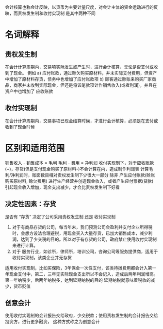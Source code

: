 会计核算也称会计反映，以货币为主要计量尺度，对会计主体的资金运动进行的反映，而责权发生制和收付实现制 是其中两种不同

# 名词解释
## 责权发生制
在会计计算周期内，交易项实际发生或产生时，进行会计核算，无论是否支付或收到了现金。
		  例如 a) 应付账款，通过赊欠购买原材料，并未实际支付费用，但资产中增加了原材料存货，债务中也增加了应付账款项
		  	  b) 顾客通过赊账来购买厂家商品，商家并未收到实际现金，但还是将该笔款项计作销售收入(或者利润)，并且在资产中也增加了 应收账款

## 收付实现制
在会计计算周期内，交易事项已现金结算时候，才进行会计核算，必须是在支付或收到了现金时候


# 区别和适用范围
销售收入 - 销售成本 = 毛利
毛利 - 费用 = 净利润
收付实现制下，对于应收账款(+)，存货(但是支付现金购买了原材料-)不会计算在内，造成制作利润表 计算毛利/净利润时，账面数目相对责权发生制下少很大一部分
除非 产生应付账款(赊账购买原材料, 赊欠费用) 进行生产经营并创造现金收入，或者产生应付票据(贷款) 引起现金收入增加，现金支出减少，才会比责权发生制下好看

## 决定性因素：存货
是否有 “存货” 决定了公司采用责权发生制 还是 收付实现制
1. 对于有商品存货的公司，每当年末，我们预测公司会盈利并支付企业所得税时，会想方设法合理避税，用现金买入大量存货，已加大销售成本，减少利润，达到了少交税的目的。所以对于有存货的公司，政府禁止使用收付实现制来进行计算。
2. 对于 服务行业，如诊所，律师所，培训公司，咨询公司等服务提供商，适用于收付实现制，该类企业并无存货

适用收付实现制，比如买保险，3年保金一次性支付，该类待摊费用都会计入第一年现金支付中，第二，三年无实际现金支出所以不会记入，造成后两年利润增高。第一年纳税少，后两年纳税多，达到延期纳税的目的
延期纳税就意味着税收的减少，货币贬值

## 创意会计
使用收付实现制的会计报告交给政府，少交税款；使用责权发生制的会计报告交给 投资方，进行更多融资， 这种方式称之为创意会计
